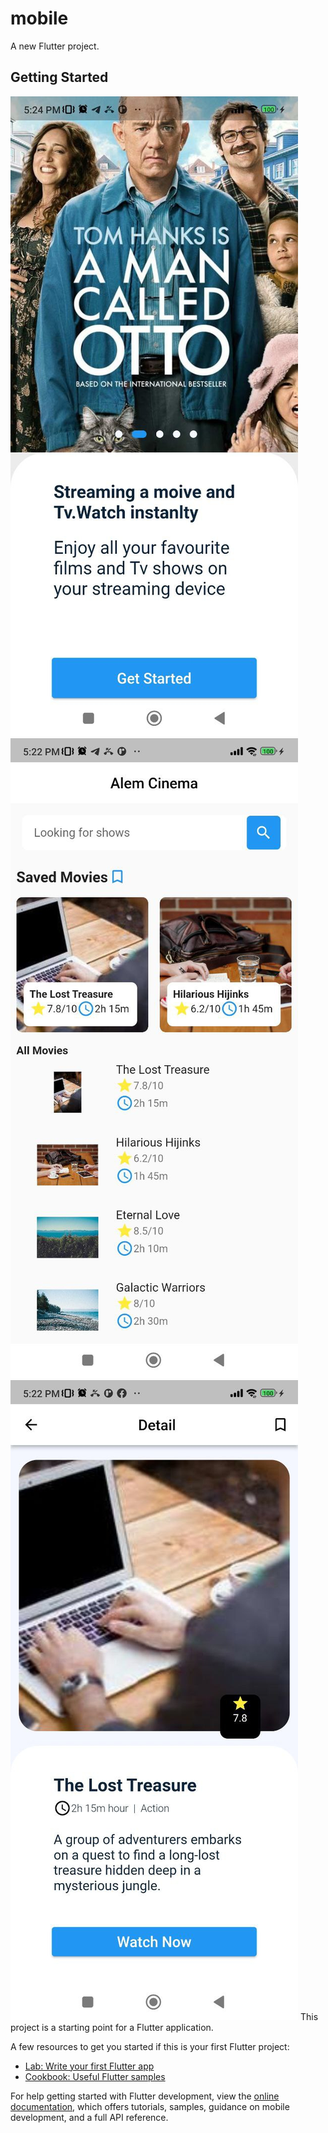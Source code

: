 # mobile

A new Flutter project.

## Getting Started
![onboarding](https://github.com/RealEskalate/2023-project-phase-assessment/blob/yakob-solomon.assessment/mobile/lib/features/Screenshot/onboarding.jpg?raw=true)
![home](https://github.com/RealEskalate/2023-project-phase-assessment/blob/yakob-solomon.assessment/mobile/lib/features/Screenshot/home.jpg?raw=true)
![details](https://github.com/RealEskalate/2023-project-phase-assessment/blob/yakob-solomon.assessment/mobile/lib/features/Screenshot/details.jpg?raw=true)
This project is a starting point for a Flutter application.

A few resources to get you started if this is your first Flutter project:

- [Lab: Write your first Flutter app](https://docs.flutter.dev/get-started/codelab)
- [Cookbook: Useful Flutter samples](https://docs.flutter.dev/cookbook)

For help getting started with Flutter development, view the
[online documentation](https://docs.flutter.dev/), which offers tutorials,
samples, guidance on mobile development, and a full API reference.

